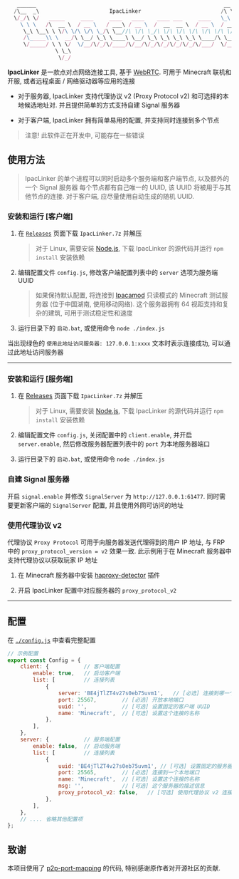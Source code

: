 
```js
   ______                                                           __
  /\__  _\                      IpacLinker                         /\ \
  \/_/\ \/   _____     ____     ____   ____    ____ ___     ____   \_\ \
    \ \ \   /\  __ \  / __ \   / ___\ / __ \  /  __  __ \  / __ \  / __ \
     \_\ \__\ \ \/\ \/\ \/\ \_/\ \__//\ \/\ \_/\ \/\ \/\ \/\ \/\ \/\ \/\ \
     /\_____\\ \  __/\ \__/ \_\ \____\ \__/ \_\ \_\ \_\ \_\ \____/\ \_____\
     \/_____/ \ \ \/  \/__/\/_/\/____/\/__/\/_/\/_/\/_/\/_/\/___/  \/____ /
               \ \_\
                \/_/
```

**IpacLinker**
是一款点对点网络连接工具, 基于 [WebRTC](https://en.wikipedia.org/wiki/WebRTC).
可用于 Minecraft 联机和开服, 或者远程桌面 / 网络驱动器等应用的连接

- 对于服务器, IpacLinker 支持代理协议 v2 (Proxy Protocol v2) 和可选择的本地候选地址对.
并且提供简单的方式支持自建 Signal 服务器

- 对于客户端, IpacLinker 拥有简单易用的配置, 并支持同时连接到多个节点

> 注意! 此软件正在开发中, 可能存在一些错误


## 使用方法

> IpacLinker 的单个进程可以同时启动多个服务端和客户端节点,
以及额外的一个 Signal 服务器
每个节点都有自己唯一的 UUID, 该 UUID 将被用于与其他节点的连接.
对于客户端, 应尽量使用自动生成的随机 UUID.


<!-- <details><summary>安装和运行 [客户端]</summary> -->

### 安装和运行 [客户端]

1. 在 [`Releases`](https://github.com/ApliNi/IpacLinker/releases) 页面下载 `IpacLinker.7z` 并解压
	> 对于 Linux, 需要安装 [Node.js](https://nodejs.org/),
	> 下载 IpacLinker 的源代码并运行 `npm install` 安装依赖

2. 编辑配置文件 `config.js`, 修改客户端配置列表中的 `server` 选项为服务端 UUID
	> 如果保持默认配置, 将连接到 [Ipacamod](https://ipacel.cc/)
	> 只读模式的 Minecraft 测试服务器 (位于中国湖南, 使用移动网络).
	> 这个服务器拥有 64 视距支持和复杂的建筑, 可用于测试稳定性和速度

3. 运行目录下的 `启动.bat`, 或使用命令 `node ./index.js`

当出现绿色的 `使用此地址访问服务器: 127.0.0.1:xxxx` 文本时表示连接成功, 可以通过此地址访问服务器

<!-- </details> -->

---

<!-- <details><summary>安装和运行 [服务端]</summary> -->

### 安装和运行 [服务端]

1. 在 [Releases](https://github.com/ApliNi/IpacLinker/releases) 页面下载 `IpacLinker.7z` 并解压
	> 对于 Linux, 需要安装 [Node.js](https://nodejs.org/),
	> 下载 IpacLinker 的源代码并运行 `npm install` 安装依赖

2. 编辑配置文件 `config.js`, 关闭配置中的 `client.enable`, 并开启 `server.enable`,
	然后修改服务器配置列表中的 `port` 为本地服务器端口

2. 运行目录下的 `启动.bat`, 或使用命令 `node ./index.js`


### 自建 Signal 服务器

开启 `signal.enable` 并修改 `SignalServer` 为 `http://127.0.0.1:61477`.
同时需要更新客户端的 `SignalServer` 配置, 并且使用外网可访问的地址

### 使用代理协议 v2

代理协议 `Proxy Protocol` 可用于向服务器发送代理得到的用户 IP 地址,
与 FRP 中的 `proxy_protocol_version = v2` 效果一致.
此示例用于在 Minecraft 服务器中支持代理协议以获取玩家 IP 地址

1. 在 Minecraft 服务器中安装 [haproxy-detector](https://github.com/andylizi/haproxy-detector) 插件

2. 开启 IpacLinker 配置中对应服务器的 `proxy_protocol_v2`


<!-- </details> -->


---


## 配置
在 [`./config.js`](https://github.com/ApliNi/IpacLinker/blob/master/config.js) 中查看完整配置
```js
// 示例配置
export const Config = {
	client: {			// 客户端配置
		enable: true,	// 启动客户端
		list: [			// 连接列表
			{
				server: 'BE4jTlZT4v27s0eb75uvm1',	// [必选] 连接到哪一个服务器 UUID
				port: 25567,		// [必选] 开放本地端口
				uuid: '',			// [可选] 设置固定的客户端 UUID
				name: 'Minecraft',	// [可选] 设置这个连接的名称
			},
		],
	},
	server: {			// 服务端配置
		enable: false,	// 启动服务端
		list: [			// 连接列表
			{
				uuid: 'BE4jTlZT4v27s0eb75uvm1',	// [可选] 设置固定的服务器 UUID
				port: 25565,		// [必选] 连接到一个本地端口
				name: 'Minecraft',	// [可选] 设置这个连接的名称
				msg: '',			// [可选] 这个服务器的描述信息
				proxy_protocol_v2: false,	// [可选] 使用代理协议 v2 连接到服务器
			},
		],
	},
	// .... 省略其他配置项
};
```

## 致谢

本项目使用了 [p2p-port-mapping](https://github.com/yuanzhanghu/p2p-port-mapping) 的代码, 特别感谢原作者对开源社区的贡献.
